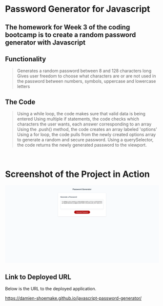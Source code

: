 # Password Generator for Javascript

## The homework for Week 3 of the coding bootcamp is to create a random password generator with Javascript


## Functionality 

> Generates a random password between 8 and 128 characters long
> Gives user freedom to choose what characters are or are not used in the password between numbers, symbols, uppercase and lowercase letters


## The Code

> Using a while loop, the code makes sure that valid data is being entered
> Using multiple if statements, the code checks which characters the user wants, each answer corresponding to an array
> Using the .push() method, the code creates an array labeled 'options' 
> Using a for loop, the code pulls from the newly created options array to generate a random and secure password.
> Using a querySelector, the code returns the newly generated password to the viewport. 

<br>

# Screenshot of the Project in Action
![A finished project with a 128 character password on the screen.](./Screenshot_Password_Generator.png "Homework Screenshot")



## Link to Deployed URL

Below is the URL to the deployed application. 


https://damien-shoemake.github.io/javascript-password-generator/
